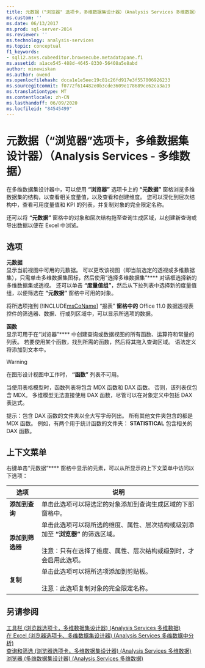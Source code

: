 ```yaml
---
title: 元数据（"浏览器" 选项卡，多维数据集设计器）（Analysis Services 多维数据） |Microsoft Docs
ms.custom: ''
ms.date: 06/13/2017
ms.prod: sql-server-2014
ms.reviewer: ''
ms.technology: analysis-services
ms.topic: conceptual
f1_keywords:
- sql12.asvs.cubeeditor.browsecube.metadatapane.f1
ms.assetid: a1ace545-488d-4645-8330-56408a5e8abd
author: minewiskan
ms.author: owend
ms.openlocfilehash: dcca1e1e5eec19c81c26fd917e3f557006926233
ms.sourcegitcommit: f0772f614482e0b3cde3609e178689ce62ca3a19
ms.translationtype: MT
ms.contentlocale: zh-CN
ms.lasthandoff: 06/09/2020
ms.locfileid: "84545499"
---
```

# <a name="metadata-browser-tab-cube-designer-analysis-services---multidimensional-data"></a>元数据（“浏览器”选项卡，多维数据集设计器）（Analysis Services - 多维数据）
  在多维数据集设计器中，可以使用 **“浏览器”** 选项卡上的 **“元数据”** 窗格浏览多维数据集的结构，以查看相关度量值，以及查看和创建维度。 您可以深化到层次结构中，查看可用度量值和 KPI 的列表，并复制对象的完全限定名称。  
  
 还可以将 **“元数据”** 窗格中的对象和层次结构拖至查询生成区域，以创建新查询或导出数据以便在 Excel 中浏览。  
  
## <a name="options"></a>选项  
 **元数据**  
 显示当前视图中可用的元数据。 可以更改该视图（即当前选定的透视或多维数据集），只需单击多维数据集图标，然后使用“选择多维数据集”**** 对话框选择新的多维数据集或透视。 还可以单击 **“度量值组”**，然后从下拉列表中选择新的度量值组，以便筛选在 **“元数据”** 窗格中可用的对象。  
  
 将所选项拖到 [!INCLUDE[msCoName](../includes/msconame-md.md)] “报表” **窗格中的** Office 11.0 数据透视表控件的筛选器、数据、行或列区域中，可以显示所选项的数据。  
  
 **函数**  
 显示可用于在“浏览器”**** 中创建查询或数据视图的所有函数、运算符和常量的列表。 若要使用某个函数，找到所需的函数，然后将其拖入查询区域。 语法定义将添加到文本中。  
  
> [!WARNING]  
>   在图形设计视图中工作时， **“函数”** 列表不可用。  
  
 当使用表格模型时，函数列表将包含 MDX 函数和 DAX 函数。 否则，该列表仅包含 MDX。 多维模型无法直接使用 DAX 函数，尽管可以在对象定义中包括 DAX 表达式。  
  
 提示：包含 DAX 函数的文件夹以全大写字母列出。 所有其他文件夹包含的都是 MDX 函数。 例如，有两个用于统计函数的文件夹： **STATISTICAL** 包含相关的 DAX 函数。  
  
## <a name="context-menu"></a>上下文菜单  
 右键单击“元数据”**** 窗格中显示的元素，可以从所显示的上下文菜单中访问以下选项：  
  
|选项|说明|  
|------------|-----------------|  
|**添加到查询**|单击此选项可以将选定的对象添加到查询生成区域的下部窗格中。|  
|**添加到筛选器**|单击此选项可以将所选的维度、属性、层次结构或级别添加至 **“浏览器”** 的筛选区域。<br /><br /> 注意：只有在选择了维度、属性、层次结构或级别时，才会启用此选项。|  
|**复制**|单击此选项可以将所选项添加到剪贴板。<br /><br /> 注意：此选项复制对象的完全限定名称。|  
  
## <a name="see-also"></a>另请参阅  
 [工具栏 &#40;浏览器选项卡，多维数据集设计器&#41; &#40;Analysis Services 多维数据&#41;](toolbar-browser-tab-cube-designer-analysis-services-multidimensional-data.md)   
 [在 Excel &#40;浏览器选项卡、多维数据集设计器&#41; &#40;Analysis Services 多维数据中分析&#41;](analyze-in-excel-browser-cube-designer-analysis-services-multidimensional-data.md)   
 [查询和筛选 &#40;浏览器选项卡，多维数据集设计器&#41; &#40;Analysis Services 多维数据&#41;](query-filter-browser-cube-designer-analysis-services-multidimensional-data.md)   
 [浏览器 &#40;多维数据集设计器&#41; &#40;Analysis Services 多维数据&#41;](browser-cube-designer-analysis-services-multidimensional-data.md)  
  
  
